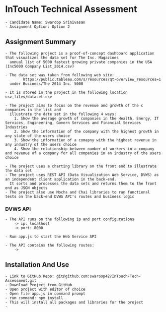 # InTouch Technical Assessment
	- Candidate Name: Swaroop Srinivasan
	- Assignment Option: Option 2
	
## Assignment Summary
 	- The following project is a proof-of-concept dashboard application that visualizes the data set for The Inc. Magazines
	  annual list of 5000 fastest growing private companies in the USA (Inc5000 Company List_2014.csv)
	
	- The data set was taken from following web site: 
			https://public.tableau.com/s/resources?qt-overview_resources=1 
	  under Business/The 2014 Inc. 5000
	  
	- It is stored in the project in the following location csv_files/dataset.csv
	  
	- The project aims to focus on the revenue and growth of the c companies in the list and 
	  illustrate the date set in the following 4 ways:
		1. Show the average growth of companies in the Health, Energy, IT Services, Engineering, Govern Services and Financial Services Industries
		2. Show the information of the company with the highest growth in any state of the users choice
		3. Show the information of a comapny with the highest revenue in any industry of the users choice
		4. Show the relationship between number of workers in a company and revenue of a company for all companies in an industry of the users choice
	
	- The project uses a charting library on the front end to illustrate the data set	
	- The project uses REST API (Data Visualization Web Service, DVWS) as an independent client application in the back-end. 
	  It sorts and processes the data sets and returns them to the front end as JSON objects
	- The project also use Mocha and Chai libraries to run functional tests on the back-end DVWS API's routes and business logic

### DVWS API
	- The API runs on the following ip and port configurations
		-> ip: localhost
		-> port: 8000
		
	- Run app.js to start the Web Service API
	
	- The API contains the following routes:
		-> 
	  
## Installation And Use
	- Link to GitHub Repo: git@github.com:swaroop42/InTouch-Tech-Assessment.git
	- Download Project from GitHub
	- Open project with editor of choice 
	- Open file app.js in command prompt
	- run command: npm install 
	- This will install all packages and libraries for the project
	- 